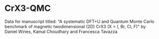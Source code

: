 # CrX3-QMC
Data for manuscript titled: "A systematic DFT+U and Quantum Monte Carlo benchmark of magnetic twodimensional (2D) CrX3 (X = I, Br, Cl, F)" by Daniel Wines, Kamal Choudhary and Francesca Tavazza
